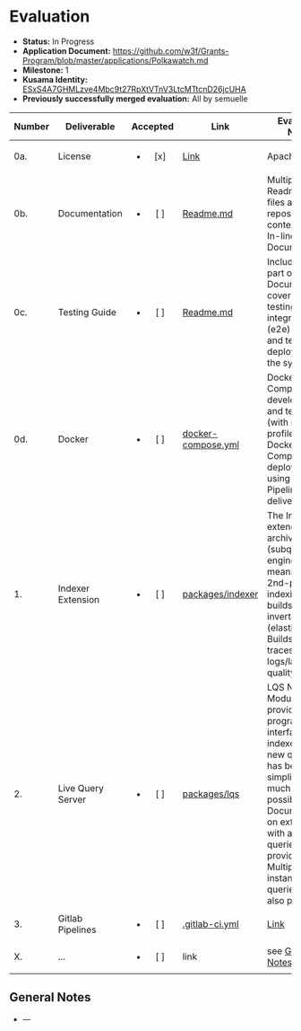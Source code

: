 # Evaluation

- **Status:** In Progress
- **Application Document:** https://github.com/w3f/Grants-Program/blob/master/applications/Polkawatch.md
- **Milestone:** 1
- **Kusama Identity:** [ESxS4A7GHMLzve4Mbc9t27RpXtVTnV3LtcMTtcnD26jcUHA](https://polkascan.io/pre/kusama/account/ESxS4A7GHMLzve4Mbc9t27RpXtVTnV3LtcMTtcnD26jcUHA)
- **Previously successfully merged evaluation:** All by semuelle

| Number | Deliverable | Accepted | Link | Evaluation Notes |
| ------ | ----------- | :------: | ---- |----------------- |
| 0a. | License | <ul><li>[x] </li></ul> | [Link](https://gitlab.com/polkawatch/polkawatch/-/blob/969d022cf6226a180edb9d33bafc0a77237f2e46/LICENSE) | Apache 2.0 |
| 0b. | Documentation | <ul><li>[ ] </li></ul> | [Readme.md](https://gitlab.com/polkawatch/polkawatch/-/tree/969d022cf6226a180edb9d33bafc0a77237f2e46) | Multiple Readme.md files across the repository context-linked. In-line code Documentation. |
| 0c. | Testing Guide | <ul><li>[ ] </li></ul> | [Readme.md](https://gitlab.com/polkawatch/polkawatch/-/tree/969d022cf6226a180edb9d33bafc0a77237f2e46#testing-guide) | Included as part of Documentation covers unit testing, integration (e2e) testing, and test deployment of the system. |
| 0d. | Docker | <ul><li>[ ] </li></ul> | [docker-compose.yml](https://gitlab.com/polkawatch/polkawatch/-/blob/969d022cf6226a180edb9d33bafc0a77237f2e46/docker-compose.yml) | Docker Compose for development and testing (with multiple profiles) and Docker Compose for deployment using Gitlab Pipeline deliverables. |
| 1. | Indexer Extension | <ul><li>[ ] </li></ul> | [packages/indexer](https://gitlab.com/polkawatch/polkawatch/-/tree/b495feca9e1a0c8afa14724346a1fcbaaec4f657/packages/indexer) | The Indexer extends the archive (subquery) engine by means of a 2nd-pass indexing that builds the inverted index (elasticsearch). Builds the traces and logs/labels data quality issues. |
| 2. | Live Query Server | <ul><li>[ ] </li></ul> | [packages/lqs](https://gitlab.com/polkawatch/polkawatch/-/tree/9583321456e4cae382fb406fa250c121fd0c084f/packages/lqs) | LQS Node Module that provides a programatic interface to the indexer. Adding new queries has been simplified as much as possible, Documentation on extending with additional queries is provided. Multiple instances of queries are also provided. |
| 3. | Gitlab Pipelines | <ul><li>[ ] </li></ul> | [.gitlab-ci.yml](https://gitlab.com/polkawatch/polkawatch/-/blob/cf2bd5038eedc2035afdd892e10a4a583dfeb0d8/.gitlab-ci.yml) | [Link](https://gitlab.com/polkawatch/polkawatch/-/blob/main/.gitlab-ci.yml) | A Gitlab pipeline runs Unit tests on every commit or PR. Additionally a docker image release can be triggered, conversioning and upload to docker hub is automated too. |
| X. | ... | <ul><li>[ ] </li></ul> | link | see [General Notes](#general-notes) |


## General Notes

- —
